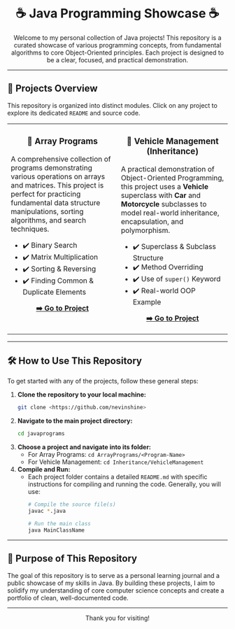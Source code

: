 
<div align="center">

# ☕ Java Programming Showcase ☕

Welcome to my personal collection of Java projects! This repository is a curated showcase of various programming concepts, from fundamental algorithms to core Object-Oriented principles. Each project is designed to be a clear, focused, and practical demonstration.

</div>

-----

## 🚀 Projects Overview

This repository is organized into distinct modules. Click on any project to explore its dedicated `README` and source code.
<table width="100%">
  <tr>
    <td width="50%" valign="top">
      <div align="center">
        <h3>🧮 Array Programs</h3>
      </div>
      <p>A comprehensive collection of programs demonstrating various operations on arrays and matrices. This project is perfect for practicing fundamental data structure manipulations, sorting algorithms, and search techniques.</p>
      <ul>
        <li>✔️ Binary Search</li>
        <li>✔️ Matrix Multiplication</li>
        <li>✔️ Sorting & Reversing</li>
        <li>✔️ Finding Common & Duplicate Elements</li>
      </ul>
      <p align="center">
        <a href="./ArrayPrograms"><strong>➡️ Go to Project</strong></a>
      </p>
    </td>
    <td width="50%" valign="top">
      <div align="center">
        <h3>🚗 Vehicle Management (Inheritance)</h3>
      </div>
      <p>A practical demonstration of Object-Oriented Programming, this project uses a <strong>Vehicle</strong> superclass with <strong>Car</strong> and <strong>Motorcycle</strong> subclasses to model real-world inheritance, encapsulation, and polymorphism.</p>
      <ul>
        <li>✔️ Superclass & Subclass Structure</li>
        <li>✔️ Method Overriding</li>
        <li>✔️ Use of <code>super()</code> Keyword</li>
        <li>✔️ Real-world OOP Example</li>
      </ul>
      <p align="center">
        <a href="./Inheritance/VehicleManagement"><strong>➡️ Go to Project</strong></a>
      </p>
    </td>
  </tr>
</table>


-----

## 🛠️ How to Use This Repository

To get started with any of the projects, follow these general steps:

1.  **Clone the repository to your local machine:**
    ```bash
    git clone <https://github.com/nevinshine>
    ```
2.  **Navigate to the main project directory:**
    ```bash
    cd javaprograms
    ```
3.  **Choose a project and navigate into its folder:**
      * For Array Programs: `cd ArrayPrograms/<Program-Name>`
      * For Vehicle Management: `cd Inheritance/VehicleManagement`
4.  **Compile and Run:**
      * Each project folder contains a detailed `README.md` with specific instructions for compiling and running the code. Generally, you will use:
        ```bash
        # Compile the source file(s)
        javac *.java

        # Run the main class
        java MainClassName
        ```

-----

## 🎯 Purpose of This Repository

The goal of this repository is to serve as a personal learning journal and a public showcase of my skills in Java. By building these projects, I aim to solidify my understanding of core computer science concepts and create a portfolio of clean, well-documented code.

-----

<div align="center"\>
<p\>Thank you for visiting!</p\>
</div\>
